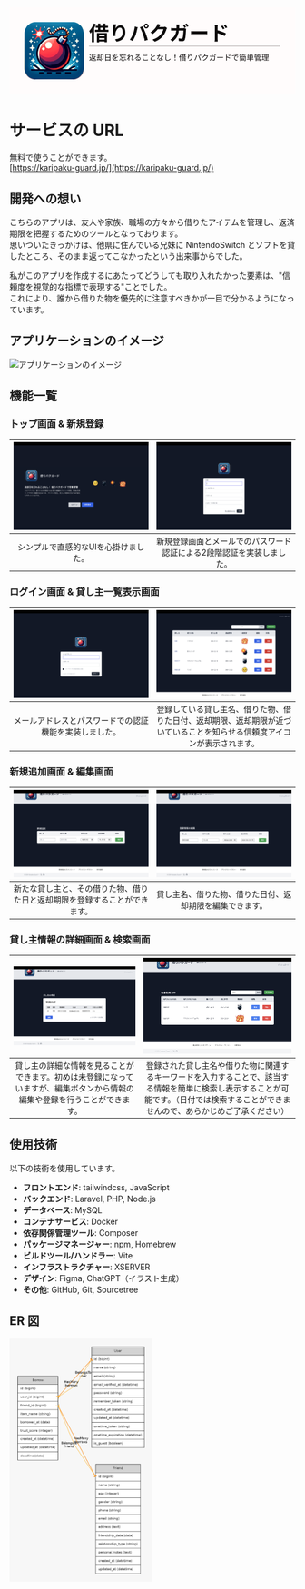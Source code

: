 ![Karipaku Guard Top Image](https://raw.githubusercontent.com/shotasato0/Karipaku-Guard/master/public/images/topimage.png)

# サービスの URL

無料で使うことができます。  
[https://karipaku-guard.jp/](https://karipaku-guard.jp/)

## 開発への想い

こちらのアプリは、友人や家族、職場の方々から借りたアイテムを管理し、返済期限を把握するためのツールとなっております。  
思いついたきっかけは、他県に住んでいる兄妹に NintendoSwitch とソフトを貸したところ、そのまま返ってこなかったという出来事からでした。

私がこのアプリを作成するにあたってどうしても取り入れたかった要素は、"信頼度を視覚的な指標で表現する"ことでした。  
これにより、誰から借りた物を優先的に注意すべきかが一目で分かるようになっています。

## アプリケーションのイメージ

![アプリケーションのイメージ](https://github.com/shotasato0/Karipaku-Guard/assets/83856475/45591031-e237-466f-ad79-f77b068e7550)

## 機能一覧

### トップ画面 & 新規登録

| ![トップ画面](https://raw.githubusercontent.com/shotasato0/Karipaku-Guard/master/public/images/app.view/view_top.png) | ![新規登録](https://raw.githubusercontent.com/shotasato0/Karipaku-Guard/master/public/images/app.view/view_register.png) |
| :---: | :---: |
| シンプルで直感的なUIを心掛けました。 | 新規登録画面とメールでのパスワード認証による2段階認証を実装しました。 |

### ログイン画面 & 貸し主一覧表示画面

| ![ログイン画面](https://raw.githubusercontent.com/shotasato0/Karipaku-Guard/master/public/images/app.view/view_login.png) | ![貸し主一覧表示画面](https://raw.githubusercontent.com/shotasato0/Karipaku-Guard/master/public/images/app.view/view_list.png) |
| :---: | :---: |
| メールアドレスとパスワードでの認証機能を実装しました。 | 登録している貸し主名、借りた物、借りた日付、返却期限、返却期限が近づいていることを知らせる信頼度アイコンが表示されます。 |

### 新規追加画面 & 編集画面

| ![新規追加画面](https://raw.githubusercontent.com/shotasato0/Karipaku-Guard/master/public/images/app.view/view_new_addition.png) | ![編集画面](https://raw.githubusercontent.com/shotasato0/Karipaku-Guard/master/public/images/app.view/view_edit_registrant.png) |
| :---: | :---: |
| 新たな貸し主と、その借りた物、借りた日と返却期限を登録することができます。 | 貸し主名、借りた物、借りた日付、返却期限を編集できます。 |

### 貸し主情報の詳細画面 & 検索画面

| ![貸し主情報の詳細画面](https://raw.githubusercontent.com/shotasato0/Karipaku-Guard/master/public/images/app.view/view_lender_details.png) | ![検索画面](https://raw.githubusercontent.com/shotasato0/Karipaku-Guard/master/public/images/app.view/view_search.png) |
| :---: | :---: |
| 貸し主の詳細な情報を見ることができます。初めは未登録になっていますが、編集ボタンから情報の編集や登録を行うことができます。 | 登録された貸し主名や借りた物に関連するキーワードを入力することで、該当する情報を簡単に検索し表示することが可能です。（日付では検索することができませんので、あらかじめご了承ください） |

## 使用技術

以下の技術を使用しています。

- **フロントエンド**: tailwindcss, JavaScript
- **バックエンド**: Laravel, PHP, Node.js
- **データベース**: MySQL
- **コンテナサービス**: Docker
- **依存関係管理ツール**: Composer
- **パッケージマネージャー**: npm, Homebrew
- **ビルドツール/ハンドラー**: Vite
- **インフラストラクチャー**: XSERVER
- **デザイン**: Figma, ChatGPT（イラスト生成）
- **その他**: GitHub, Git, Sourcetree

## ER 図

<img src="https://raw.githubusercontent.com/shotasato0/Karipaku-Guard/master/er-diagram.png" width="50%" height="auto">

